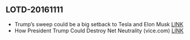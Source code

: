 ## LOTD-20161111

- Trump’s sweep could be a big setback to Tesla and Elon Musk [LINK](https://www.washingtonpost.com/news/the-switch/wp/2016/11/09/trumps-sweep-could-be-a-big-setback-to-tesla-and-elon-musk/)
- How President Trump Could Destroy Net Neutrality  (vice.com)  [LINK](https://politics.slashdot.org/story/16/11/10/2118208/how-president-trump-could-destroy-net-neutrality)
